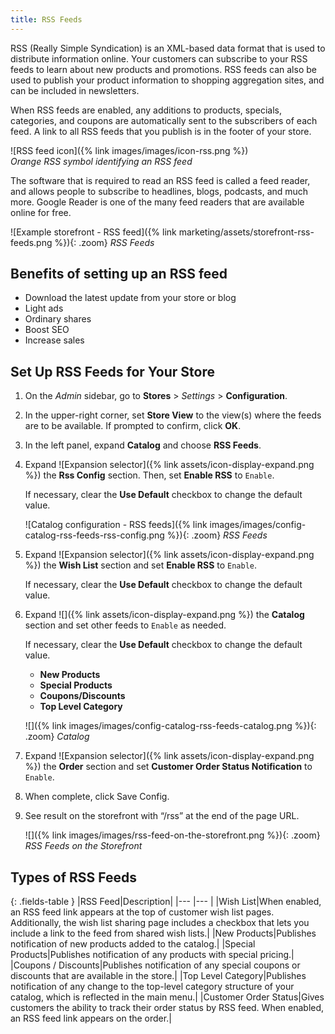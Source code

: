 ```yaml
---
title: RSS Feeds
---
```


RSS (Really Simple Syndication) is an XML-based data format that is used to distribute information online. Your customers can subscribe to your RSS feeds to learn about new products and promotions. RSS feeds can also be used to publish your product information to shopping aggregation sites, and can be included in newsletters.

When RSS feeds are enabled, any additions to products, specials, categories, and coupons are automatically sent to the subscribers of each feed. A link to all RSS feeds that you publish is in the footer of your store.

![RSS feed icon]({% link images/images/icon-rss.png %})<br/>
_Orange RSS symbol identifying an RSS feed_

The software that is required to read an RSS feed is called a feed reader, and allows people to subscribe to headlines, blogs, podcasts, and much more. Google Reader is one of the many feed readers that are available online for free.

![Example storefront - RSS feed]({% link marketing/assets/storefront-rss-feeds.png %}){: .zoom}
_RSS Feeds_

## Benefits of setting up an RSS feed

- Download the latest update from your store or blog
- Light ads
- Ordinary shares
- Boost SEO
- Increase sales

## Set Up RSS Feeds for Your Store

1. On the _Admin_ sidebar, go to **Stores** > _Settings_ > **Configuration**.

1. In the upper-right corner, set **Store View** to the view(s) where the feeds are to be available. If prompted to confirm, click **OK**.

1. In the left panel, expand **Catalog** and choose **RSS Feeds**.

1. Expand ![Expansion selector]({% link assets/icon-display-expand.png %}) the **Rss Config** section. Then, set **Enable RSS** to `Enable`.

    If necessary, clear the **Use Default** checkbox to change the default value.

    ![Catalog configuration - RSS feeds]({% link images/images/config-catalog-rss-feeds-rss-config.png %}){: .zoom}
    _RSS Feeds_

1. Expand ![Expansion selector]({% link assets/icon-display-expand.png %}) the **Wish List** section and set **Enable RSS** to `Enable`.

    If necessary, clear the **Use Default** checkbox to change the default value.

1. Expand ![]({% link assets/icon-display-expand.png %}) the **Catalog** section and set other feeds to `Enable` as needed.

   If necessary, clear the **Use Default** checkbox to change the default value.

   - **New Products**
   - **Special Products**
   - **Coupons/Discounts**
   - **Top Level Category**

    ![]({% link images/images/config-catalog-rss-feeds-catalog.png %}){: .zoom}
    _Catalog_

1. Expand ![Expansion selector]({% link assets/icon-display-expand.png %}) the **Order** section and set **Customer Order Status Notification** to `Enable`.

1. When complete, click <span class="btn">Save Config</span>.

1. See result on the storefront with “/rss” at the end of the page URL.

   ![]({% link images/images/rss-feed-on-the-storefront.png %}){: .zoom}
   _RSS Feeds on the Storefront_

## Types of RSS Feeds

{: .fields-table }
|RSS Feed|Description|
|--- |--- |
|Wish List|When enabled, an RSS feed link appears at the top of customer wish list pages. Additionally, the wish list sharing page includes a checkbox that lets you include a link to the feed from shared wish lists.|
|New Products|Publishes notification of new products added to the catalog.|
|Special Products|Publishes notification of any products with special pricing.|
|Coupons / Discounts|Publishes notification of any special coupons or discounts that are available in the store.|
|Top Level Category|Publishes notification of any change to the top-level category structure of your catalog, which is reflected in the main menu.|
|Customer Order Status|Gives customers the ability to track their order status by RSS feed. When enabled, an RSS feed link appears on the order.|

<!--
  This is a style declaration so that long field names are not wrapped by table auto styling for column widths.
-->
<style>
.fields-table td:first-of-type {
  width: 250px;
}
</style>
